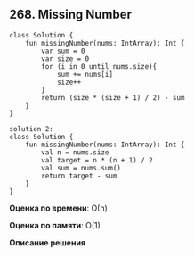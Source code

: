 ## 268. Missing Number


```
class Solution {
    fun missingNumber(nums: IntArray): Int {
        var sum = 0
        var size = 0
        for (i in 0 until nums.size){
            sum += nums[i]
            size++
        }
        return (size * (size + 1) / 2) - sum
    }
}

solution 2:
class Solution {
    fun missingNumber(nums: IntArray): Int {
        val n = nums.size
        val target = n * (n + 1) / 2
        val sum = nums.sum()
        return target - sum
    }
}
```



**Оценка по времени**: О(n)


**Оценка по памяти**: О(1)


**Описание решения**
```

```